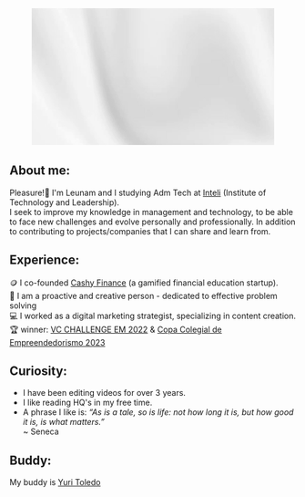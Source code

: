 <p align="center">
  <img src="https://github.com/leeunam/leeunam/raw/main/assets/header-github.gif" alt="Hello, I'm Leunam">
</p>

## About me:
Pleasure!👋 I'm Leunam and I studying Adm Tech at [Inteli](https://www.inteli.edu.br/) (Institute of Technology and Leadership). <br>
I seek to improve my knowledge in management and technology, to be able to face new challenges and evolve personally and professionally. In addition to contributing to projects/companies that I can share and learn from.

## Experience:
🪙 I co-founded [Cashy Finance](https://www.instagram.com/cashy.finance/) (a gamified financial education startup). <br>
👤 I am a proactive and creative person - dedicated to effective problem solving <br>
💻 I worked as a digital marketing strategist, specializing in content creation. <br>
🏆 winner: [VC CHALLENGE EM 2022](https://www.fundovale.org/espaco-do-conhecimento/ultimas-noticias/resultado-vc-challenge-2022/) & [Copa Colegial de Empreendedorismo 2023](https://www.instagram.com/p/CzwzOpyS7x0/?img_index=1)

## Curiosity:
- I have been editing videos for over 3 years.
- I like reading HQ's in my free time.
- A phrase I like is: _“As is a tale, so is life: not how long it is, but how good it is, is what matters.”_ <br> ~ Seneca

## Buddy:
My buddy is [Yuri Toledo](https://github.com/YuriFAToledo)
